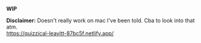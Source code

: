 **WIP**

**Disclaimer:** Doesn't really work on mac I've been told. Cba to look into that atm.  
https://quizzical-leavitt-87bc5f.netlify.app/

